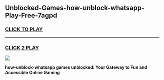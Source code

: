 
## Unblocked-Games-how-unblock-whatsapp-Play-Free-7agpd
<h3>
<a href="https://premium76.site?title=how-unblock-whatsapp&ref=18A1">CLICK TO PLAY</a></h3>
<hr>

<h3>
<a href="https://premium76.site?title=how-unblock-whatsapp&ref=18A1">CLICK 2 PLAY</a>
  
</h3>

<a href="https://premium76.site?title=how-unblock-whatsapp&ref=18A1"><img src="https://clearcache.store/games.png"></a>


**how-unblock-whatsapp games unblocked: Your Gateway to Fun and Accessible Online Gaming**
